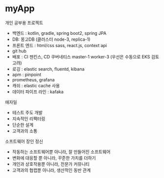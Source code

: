 # myApp

개인 공부용 프로젝트

- 백엔드 : kotlin, gradle, spring boot2, spring JPA
- DB: 몽고DB (클러스터 node-3, replica-1)
- 프론트 엔드 : html/css sass, react.js, context api 
- git hub 
- 배포 : CI 젠킨스, CD 쿠버네티스 master-1 worker-3 (우선은 수동으로 EKS 검토 고려)
- 로깅 : elastic search, fluentd, kibana
- apm : pinpoint
- prometheus, grafana
- 캐쉬 : elastic cache 사용
- 데이터 파이프 라인 : kafaka

애자일
- 테스트 주도 개발
- 지속적인 리팩터링
- 단순한 설계
- 고객과의 소통 

소프트웨어 장인 정신
- 작동하는 소프트웨어뿐 아니라, 잘 만들어진 소프트웨어
- 변화에 대응할 뿐 아니라, 꾸준한 가치를 더하기
- 개인과 상호작용뿐 아니라, 전문가 커뮤니티
- 고객과의 협렵뿐 아니라, 생산적인 동반 관계
